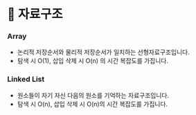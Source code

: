 # 📂 자료구조

### Array

- 논리적 저장순서와 물리적 저장순서가 일치하는 선형자료구조입니다.
- 탐색 시 O(1), 삽입 삭제 시 O(n) 의 시간 복잡도를 가집니다.

### Linked List

- 원소들이 자기 자신 다음의 원소를 기억하는 자료구조입니다.
- 탐색 시 O(n), 삽입 삭제 시 O(n)의 시간 복잡도를 가집니다.

